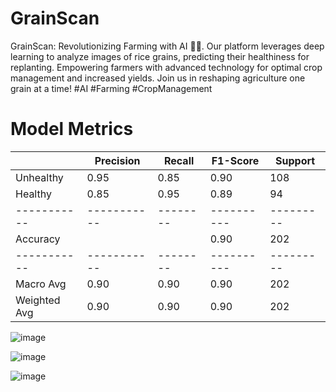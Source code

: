 # GrainScan
GrainScan: Revolutionizing Farming with AI 🌾🚀. Our platform leverages deep learning to analyze images of rice grains, predicting their healthiness for replanting. Empowering farmers with advanced technology for optimal crop management and increased yields. Join us in reshaping agriculture one grain at a time! #AI #Farming #CropManagement
# Model Metrics

|           | Precision | Recall | F1-Score | Support |
|-----------|-----------|--------|----------|---------|
| Unhealthy |    0.95   |  0.85  |   0.90   |   108   |
| Healthy   |    0.85   |  0.95  |   0.89   |    94   |
|-----------|-----------|--------|----------|---------|
| Accuracy  |           |        |   0.90   |   202   |
|-----------|-----------|--------|----------|---------|
| Macro Avg |    0.90   |  0.90  |   0.90   |   202   |
| Weighted Avg | 0.90   |  0.90  |   0.90   |   202   |



![image](https://github.com/K-Senthil-Shunmugam/GrainScan/assets/113205555/ac17e913-097d-4743-ac2e-d34b2fb92846)

![image](https://github.com/K-Senthil-Shunmugam/GrainScan/assets/113205555/ef4b4766-6c96-4eca-a8ce-85a8e3b76481)


![image](https://github.com/K-Senthil-Shunmugam/GrainScan/assets/113205555/ccfafab7-c116-4aa4-a308-24bd17472081)
